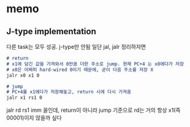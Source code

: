 # memo

## J-type implementation

다른 task는 모두 성공. j-type만 안됨
일단 jal, jalr 정리하자면

```markdown
# return
# x1에 담긴 값을 가져와서 0만큼 더한 주소로 jump. 현재 PC+4 는 x0에다가 저장
# x0은 어짜피 hard-wired 0이기 때문에, 굳이 다음 주소를 저장 X
jalr x0 x1 0 

# jump
# PC+4를 x1에다가 저장해놓고, return 시에 다시 가져옴
jalr x1 rs1 0

```

jalr rd rs1 imm 꼴인데, return이 아니라 jump 기준으로 rd는 거의 항상 x1(즉 00001)이지 않을까 싶다
